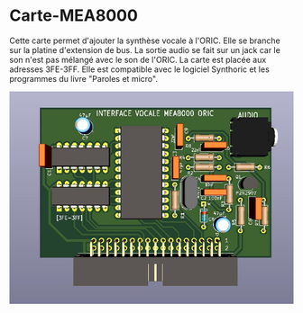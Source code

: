 # Carte-MEA8000

Cette carte permet d'ajouter la synthèse vocale à l'ORIC. Elle se branche sur la platine d'extension de bus.
La sortie audio se fait sur un jack car le son n'est pas mélangé avec le son de l'ORIC.
La carte est placée aux adresses 3FE-3FF. Elle est compatible avec le logiciel Synthoric et les programmes du livre "Paroles et micro".

![Carte MEA8000](./Carte_MEA8000.jpg?raw=true "Optional Title")
